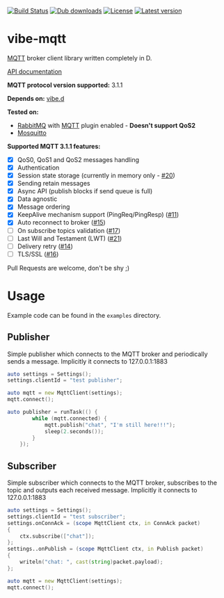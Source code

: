 [![Build Status](https://travis-ci.org/tchaloupka/vibe-mqtt.svg?branch=master)](https://travis-ci.org/tchaloupka/vibe-mqtt)
[![Dub downloads](https://img.shields.io/dub/dt/vibe-mqtt.svg)](http://code.dlang.org/packages/vibe-mqtt)
[![License](https://img.shields.io/dub/l/vibe-mqtt.svg)](http://code.dlang.org/packages/vibe-mqtt)
[![Latest version](https://img.shields.io/dub/v/vibe-mqtt.svg)](http://code.dlang.org/packages/vibe-mqtt)

vibe-mqtt
=========
[MQTT](http://docs.oasis-open.org/mqtt/mqtt/v3.1.1/os/mqtt-v3.1.1-os.html) broker client library written completely in D.

[API documentation](http://vibe-mqtt.dpldocs.info/mqttd.html)

**MQTT protocol version supported:** 3.1.1

**Depends on:** [vibe.d](https://github.com/rejectedsoftware/vibe.d)

**Tested on:**
* [RabbitMQ](https://www.rabbitmq.com) with [MQTT](https://www.rabbitmq.com/mqtt.html) plugin enabled - **Doesn't support QoS2**
* [Mosquitto](http://mosquitto.org/)

**Supported MQTT 3.1.1 features:**
- [x] QoS0, QoS1 and QoS2 messages handling
- [x] Authentication
- [x] Session state storage (currently in memory only - [#20](https://github.com/tchaloupka/vibe-mqtt/issues/20))
- [x] Sending retain messages
- [x] Async API (publish blocks if send queue is full)
- [x] Data agnostic
- [x] Message ordering
- [x] KeepAlive mechanism support (PingReq/PingResp) ([#11](https://github.com/tchaloupka/vibe-mqtt/issues/11))
- [x] Auto reconnect to broker ([#15](https://github.com/tchaloupka/vibe-mqtt/issues/22))
- [ ] On subscribe topics validation ([#17](https://github.com/tchaloupka/vibe-mqtt/issues/17))
- [ ] Last Will and Testament (LWT) ([#21](https://github.com/tchaloupka/vibe-mqtt/issues/21))
- [ ] Delivery retry ([#14](https://github.com/tchaloupka/vibe-mqtt/issues/22))
- [ ] TLS/SSL ([#16](https://github.com/tchaloupka/vibe-mqtt/issues/22))

Pull Requests are welcome, don't be shy ;)

# Usage

Example code can be found in the `examples` directory.

## Publisher
Simple publisher which connects to the MQTT broker and periodically sends a message.
Implicitly it connects to 127.0.0.1:1883

```D
auto settings = Settings();
settings.clientId = "test publisher";

auto mqtt = new MqttClient(settings);
mqtt.connect();

auto publisher = runTask(() {
        while (mqtt.connected) {
            mqtt.publish("chat", "I'm still here!!!");
            sleep(2.seconds());
        }
    });
```

## Subscriber
Simple subscriber which connects to the MQTT broker, subscribes to the topic and outputs each received message.
Implicitly it connects to 127.0.0.1:1883

```D
auto settings = Settings();
settings.clientId = "test subscriber";
settings.onConnAck = (scope MqttClient ctx, in ConnAck packet)
{
    ctx.subscribe(["chat"]);
};
settings..onPublish = (scope MqttClient ctx, in Publish packet)
{
    writeln("chat: ", cast(string)packet.payload);
};

auto mqtt = new MqttClient(settings);
mqtt.connect();
```
